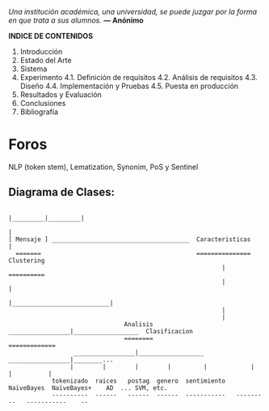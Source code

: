 
  *Una institución académica, una universidad, se puede juzgar por la forma en que trata a sus alumnos.* **— Anónimo**

**INDICE DE CONTENIDOS**
1. Introducción
2. Estado del Arte
3. Sistema
4. Experimento
  4.1. Definición de requisitos
  4.2. Análisis de requisitos
  4.3. Diseño
  4.4. Implementación y Pruebas
  4.5. Puesta en producción
5. Resultados y Evaluación
6. Conclusiones
7. Bibliografía

# Foros
  NLP (token stem), Lematization, Synonim, PoS y Sentinel
## Diagrama de Clases:
                                                                                          
                                                                                |_________|_________| 
                                                                                          |                  
    [ Mensaje ] ______________________________________  Caracteristicas                   |
      =======                                           ===============               Clustering
                                                               |                      ==========
                                                               |                           |
                                                               |___________________________|
                                                               |
                                                               |
                                    Analisis  _________________|__________________  Clasificacion
                                    ========                                        =============
                      _________________|__________________              _________________|________...
                     |        |        |        |         |            |           |          |
                tokenizado  raices   postag  genero  sentimiento   NaïveBayes  NaïveBayes+    AD  ... SVM, etc.
                ----------  ------   ------  ------  -----------   ---------   -----------    --               
